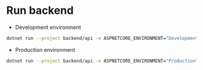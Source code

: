 # Run backend

-   Development environment

```bash
dotnet run --project backend/api -e ASPNETCORE_ENVIRONMENT="Development"
```

-   Production environment

```bash
dotnet run --project backend/api -e ASPNETCORE_ENVIRONMENT="Production"
```
